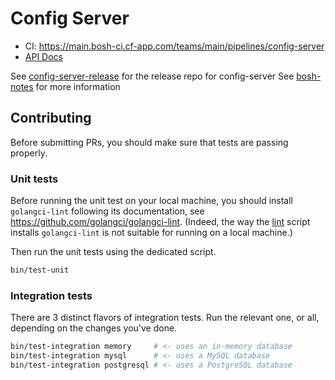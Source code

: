 # Config Server

- CI: <https://main.bosh-ci.cf-app.com/teams/main/pipelines/config-server>
- [API Docs](docs/api.md)

See [config-server-release](https://github.com/cloudfoundry/config-server-release) for the release repo for config-server
See [bosh-notes](https://github.com/cloudfoundry/bosh-notes/blob/master/proposals/config-server.md) for more information

## Contributing

Before submitting PRs, you should make sure that tests are passing properly.

### Unit tests

Before running the unit test on your local machine, you should install
`golangci-lint` following its documentation, see
<https://github.com/golangci/golangci-lint>. (Indeed, the way the
[lint](bin/lint) script installs `golangci-lint` is not suitable for running
on a local machine.)

Then run the unit tests using the dedicated script. 

```bash
bin/test-unit
```

### Integration tests

There are 3 distinct flavors of integration tests. Run the relevant one, or
all, depending on the changes you've done.

```bash
bin/test-integration memory     # <- uses an in-memory database
bin/test-integration mysql      # <- uses a MySQL database
bin/test-integration postgresql # <- uses a PostgreSQL database
```
